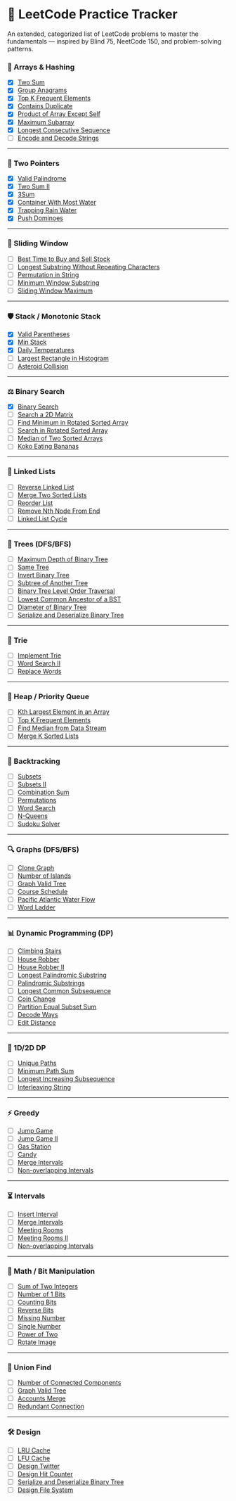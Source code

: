 # 🧠 LeetCode Practice Tracker

An extended, categorized list of LeetCode problems to master the fundamentals — inspired by Blind 75, NeetCode 150, and problem-solving patterns.


### 📆 Arrays & Hashing

- [x] [Two Sum](https://leetcode.com/problems/two-sum/)
- [x] [Group Anagrams](https://leetcode.com/problems/group-anagrams/)
- [x] [Top K Frequent Elements](https://leetcode.com/problems/top-k-frequent-elements/)
- [x] [Contains Duplicate](https://leetcode.com/problems/contains-duplicate/)
- [x] [Product of Array Except Self](https://leetcode.com/problems/product-of-array-except-self/)
- [x] [Maximum Subarray](https://leetcode.com/problems/maximum-subarray/)
- [x] [Longest Consecutive Sequence](https://leetcode.com/problems/longest-consecutive-sequence/)
- [ ] [Encode and Decode Strings](https://leetcode.com/problems/encode-and-decode-strings/)

---

### 👀 Two Pointers

- [x] [Valid Palindrome](https://leetcode.com/problems/valid-palindrome/)
- [x] [Two Sum II](https://leetcode.com/problems/two-sum-ii-input-array-is-sorted/)
- [x] [3Sum](https://leetcode.com/problems/3sum/)
- [x] [Container With Most Water](https://leetcode.com/problems/container-with-most-water/)
- [x] [Trapping Rain Water](https://leetcode.com/problems/trapping-rain-water/)
- [x] [Push Dominoes](https://leetcode.com/problems/push-dominoes/)

---

### 🔹 Sliding Window

- [ ] [Best Time to Buy and Sell Stock](https://leetcode.com/problems/best-time-to-buy-and-sell-stock/)
- [ ] [Longest Substring Without Repeating Characters](https://leetcode.com/problems/longest-substring-without-repeating-characters/)
- [ ] [Permutation in String](https://leetcode.com/problems/permutation-in-string/)
- [ ] [Minimum Window Substring](https://leetcode.com/problems/minimum-window-substring/)
- [ ] [Sliding Window Maximum](https://leetcode.com/problems/sliding-window-maximum/)

---

### 🛡️ Stack / Monotonic Stack

- [x] [Valid Parentheses](https://leetcode.com/problems/valid-parentheses/)
- [x] [Min Stack](https://leetcode.com/problems/min-stack/)
- [x] [Daily Temperatures](https://leetcode.com/problems/daily-temperatures/)
- [ ] [Largest Rectangle in Histogram](https://leetcode.com/problems/largest-rectangle-in-histogram/)
- [ ] [Asteroid Collision](https://leetcode.com/problems/asteroid-collision/)

---

### ⚖️ Binary Search

- [x] [Binary Search](https://leetcode.com/problems/binary-search/)
- [ ] [Search a 2D Matrix](https://leetcode.com/problems/search-a-2d-matrix/)
- [ ] [Find Minimum in Rotated Sorted Array](https://leetcode.com/problems/find-minimum-in-rotated-sorted-array/)
- [ ] [Search in Rotated Sorted Array](https://leetcode.com/problems/search-in-rotated-sorted-array/)
- [ ] [Median of Two Sorted Arrays](https://leetcode.com/problems/median-of-two-sorted-arrays/)
- [ ] [Koko Eating Bananas](https://leetcode.com/problems/koko-eating-bananas/)

---

### 🦙 Linked Lists

- [ ] [Reverse Linked List](https://leetcode.com/problems/reverse-linked-list/)
- [ ] [Merge Two Sorted Lists](https://leetcode.com/problems/merge-two-sorted-lists/)
- [ ] [Reorder List](https://leetcode.com/problems/reorder-list/)
- [ ] [Remove Nth Node From End](https://leetcode.com/problems/remove-nth-node-from-end-of-list/)
- [ ] [Linked List Cycle](https://leetcode.com/problems/linked-list-cycle/)

---

### 🌳 Trees (DFS/BFS)

- [ ] [Maximum Depth of Binary Tree](https://leetcode.com/problems/maximum-depth-of-binary-tree/)
- [ ] [Same Tree](https://leetcode.com/problems/same-tree/)
- [ ] [Invert Binary Tree](https://leetcode.com/problems/invert-binary-tree/)
- [ ] [Subtree of Another Tree](https://leetcode.com/problems/subtree-of-another-tree/)
- [ ] [Binary Tree Level Order Traversal](https://leetcode.com/problems/binary-tree-level-order-traversal/)
- [ ] [Lowest Common Ancestor of a BST](https://leetcode.com/problems/lowest-common-ancestor-of-a-binary-search-tree/)
- [ ] [Diameter of Binary Tree](https://leetcode.com/problems/diameter-of-binary-tree/)
- [ ] [Serialize and Deserialize Binary Tree](https://leetcode.com/problems/serialize-and-deserialize-binary-tree/)

---

### 🏰 Trie

- [ ] [Implement Trie](https://leetcode.com/problems/implement-trie-prefix-tree/)
- [ ] [Word Search II](https://leetcode.com/problems/word-search-ii/)
- [ ] [Replace Words](https://leetcode.com/problems/replace-words/)

---

### 🚀 Heap / Priority Queue

- [ ] [Kth Largest Element in an Array](https://leetcode.com/problems/kth-largest-element-in-an-array/)
- [ ] [Top K Frequent Elements](https://leetcode.com/problems/top-k-frequent-elements/)
- [ ] [Find Median from Data Stream](https://leetcode.com/problems/find-median-from-data-stream/)
- [ ] [Merge K Sorted Lists](https://leetcode.com/problems/merge-k-sorted-lists/)

---

### 🤖 Backtracking

- [ ] [Subsets](https://leetcode.com/problems/subsets/)
- [ ] [Subsets II](https://leetcode.com/problems/subsets-ii/)
- [ ] [Combination Sum](https://leetcode.com/problems/combination-sum/)
- [ ] [Permutations](https://leetcode.com/problems/permutations/)
- [ ] [Word Search](https://leetcode.com/problems/word-search/)
- [ ] [N-Queens](https://leetcode.com/problems/n-queens/)
- [ ] [Sudoku Solver](https://leetcode.com/problems/sudoku-solver/)

---

### 🔍 Graphs (DFS/BFS)

- [ ] [Clone Graph](https://leetcode.com/problems/clone-graph/)
- [ ] [Number of Islands](https://leetcode.com/problems/number-of-islands/)
- [ ] [Graph Valid Tree](https://leetcode.com/problems/graph-valid-tree/)
- [ ] [Course Schedule](https://leetcode.com/problems/course-schedule/)
- [ ] [Pacific Atlantic Water Flow](https://leetcode.com/problems/pacific-atlantic-water-flow/)
- [ ] [Word Ladder](https://leetcode.com/problems/word-ladder/)

---

### 📊 Dynamic Programming (DP)

- [ ] [Climbing Stairs](https://leetcode.com/problems/climbing-stairs/)
- [ ] [House Robber](https://leetcode.com/problems/house-robber/)
- [ ] [House Robber II](https://leetcode.com/problems/house-robber-ii/)
- [ ] [Longest Palindromic Substring](https://leetcode.com/problems/longest-palindromic-substring/)
- [ ] [Palindromic Substrings](https://leetcode.com/problems/palindromic-substrings/)
- [ ] [Longest Common Subsequence](https://leetcode.com/problems/longest-common-subsequence/)
- [ ] [Coin Change](https://leetcode.com/problems/coin-change/)
- [ ] [Partition Equal Subset Sum](https://leetcode.com/problems/partition-equal-subset-sum/)
- [ ] [Decode Ways](https://leetcode.com/problems/decode-ways/)
- [ ] [Edit Distance](https://leetcode.com/problems/edit-distance/)

---

### 🔢 1D/2D DP

- [ ] [Unique Paths](https://leetcode.com/problems/unique-paths/)
- [ ] [Minimum Path Sum](https://leetcode.com/problems/minimum-path-sum/)
- [ ] [Longest Increasing Subsequence](https://leetcode.com/problems/longest-increasing-subsequence/)
- [ ] [Interleaving String](https://leetcode.com/problems/interleaving-string/)

---

### ⚡ Greedy

- [ ] [Jump Game](https://leetcode.com/problems/jump-game/)
- [ ] [Jump Game II](https://leetcode.com/problems/jump-game-ii/)
- [ ] [Gas Station](https://leetcode.com/problems/gas-station/)
- [ ] [Candy](https://leetcode.com/problems/candy/)
- [ ] [Merge Intervals](https://leetcode.com/problems/merge-intervals/)
- [ ] [Non-overlapping Intervals](https://leetcode.com/problems/non-overlapping-intervals/)

---

### ⏳ Intervals

- [ ] [Insert Interval](https://leetcode.com/problems/insert-interval/)
- [ ] [Merge Intervals](https://leetcode.com/problems/merge-intervals/)
- [ ] [Meeting Rooms](https://leetcode.com/problems/meeting-rooms/)
- [ ] [Meeting Rooms II](https://leetcode.com/problems/meeting-rooms-ii/)
- [ ] [Non-overlapping Intervals](https://leetcode.com/problems/non-overlapping-intervals/)

---

### 🔫 Math / Bit Manipulation

- [ ] [Sum of Two Integers](https://leetcode.com/problems/sum-of-two-integers/)
- [ ] [Number of 1 Bits](https://leetcode.com/problems/number-of-1-bits/)
- [ ] [Counting Bits](https://leetcode.com/problems/counting-bits/)
- [ ] [Reverse Bits](https://leetcode.com/problems/reverse-bits/)
- [ ] [Missing Number](https://leetcode.com/problems/missing-number/)
- [ ] [Single Number](https://leetcode.com/problems/single-number/)
- [ ] [Power of Two](https://leetcode.com/problems/power-of-two/)
- [ ] [Rotate Image](https://leetcode.com/problems/rotate-image/)

---

### 🔘 Union Find

- [ ] [Number of Connected Components](https://leetcode.com/problems/number-of-connected-components-in-an-undirected-graph/)
- [ ] [Graph Valid Tree](https://leetcode.com/problems/graph-valid-tree/)
- [ ] [Accounts Merge](https://leetcode.com/problems/accounts-merge/)
- [ ] [Redundant Connection](https://leetcode.com/problems/redundant-connection/)

---

### 🛠️ Design

- [ ] [LRU Cache](https://leetcode.com/problems/lru-cache/)
- [ ] [LFU Cache](https://leetcode.com/problems/lfu-cache/)
- [ ] [Design Twitter](https://leetcode.com/problems/design-twitter/)
- [ ] [Design Hit Counter](https://leetcode.com/problems/design-hit-counter/)
- [ ] [Serialize and Deserialize Binary Tree](https://leetcode.com/problems/serialize-and-deserialize-binary-tree/)
- [ ] [Design File System](https://leetcode.com/problems/design-file-system/)
